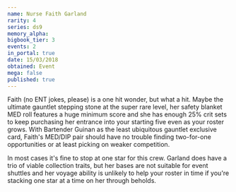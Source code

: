 ```yaml
---
name: Nurse Faith Garland
rarity: 4
series: ds9
memory_alpha:
bigbook_tier: 3
events: 2
in_portal: true
date: 15/03/2018
obtained: Event
mega: false
published: true
---
```


Faith (no ENT jokes, please) is a one hit wonder, but what a hit. Maybe the ultimate gauntlet stepping stone at the super rare level, her safety blanket MED roll features a huge minimum score and she has enough 25% crit sets to keep purchasing her entrance into your starting five even as your roster grows. With Bartender Guinan as the least ubiquitous gauntlet exclusive card, Faith's MED/DIP pair should have no trouble finding two-for-one opportunities or at least picking on weaker competition.

In most cases it's fine to stop at one star for this crew. Garland does have a trio of viable collection traits, but her bases are not suitable for event shuttles and her voyage ability is unlikely to help your roster in time if you're stacking one star at a time on her through beholds.
